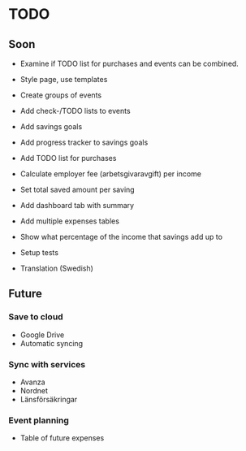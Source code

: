 # TODO

## Soon

- Examine if TODO list for purchases and events can be combined.

- Style page, use templates

- Create groups of events

- Add check-/TODO lists to events

- Add savings goals
- Add progress tracker to savings goals

- Add TODO list for purchases 

- Calculate employer fee (arbetsgivaravgift) per income

- Set total saved amount per saving

- Add dashboard tab with summary 

- Add multiple expenses tables

- Show what percentage of the income that savings add up to 

- Setup tests

- Translation (Swedish)


## Future

### Save to cloud
- Google Drive
- Automatic syncing

### Sync with services
- Avanza
- Nordnet
- Länsförsäkringar

### Event planning
- Table of future expenses
